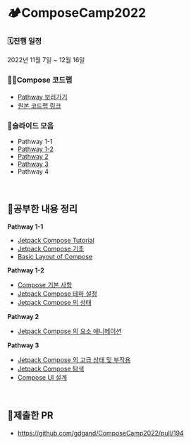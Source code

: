 # 🏕️ComposeCamp2022

### 🗓️진행 일정
2022년 11월 7일 ~ 12월 16일

### 🧑‍💻Compose 코드랩
- [Pathway 보러가기](https://developer.android.com/courses/pathways/compose)
- [원본 코드랩 링크](https://github.com/googlecodelabs/android-compose-codelabs)

### 📄슬라이드 모음
- Pathway 1-1
- [Pathway 1-2](https://speakerdeck.com/skydoves/2022-compose-camp-pathway-1-2-state-and-theming-in-jetpack-compose)
- [Pathway 2](https://speakerdeck.com/veronikapj/composecamp2022-pathway2)
- [Pathway 3](https://speakerdeck.com/fornewid/compose-camp-22kr-pathway3)
- Pathway 4

<br>

## 📖공부한 내용 정리
**Pathway 1-1**
- [Jetpack Compose Tutorial](pathway1/Jetpack%20Compose%20Tutorial.md)
- [Jetpack Compose 기초](pathway1/Create%20the%20first%20Compose%20app.md)
- [Basic Layout of Compose](pathway1/Basic%20Layout%20of%20Compose.md)

**Pathway 1-2**
- [Compose 기본 사항](pathway1-2/Compose%20Basics.md)
- [Jetpack Compose 테마 설정](pathway1-2/Set%20Compose%20theme.md)
- [Jetpack Compose 의 상태](pathway1-2/State%20in%20Compose.md)

**Pathway 2**
- [Jetpack Compose 의 요소 애니메이션](pathway2/AnimationCodelab/Animation.md)

**Pathway 3**
- [Jetpack Compose 의 고급 상태 및 부작용](pathway3/Advanced%20State%20and%20Incidental%20Effects.md)
- [Jetpack Compose 탐색](pathway3/Navigation.md)
- [Compose UI 설계](pathway3/Compose%20UI%20Design.md)

<br>

## 🌱제출한 PR
- https://github.com/gdgand/ComposeCamp2022/pull/194
